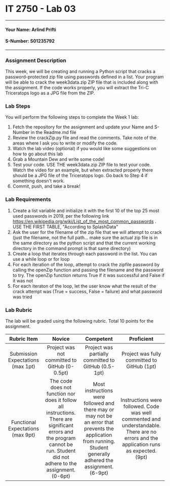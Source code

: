# IT 2750 - Lab 03
___
#### Your Name: Arlind Prifti
#### S-Number: S01235792
___
### Assignment Description
This week, we will be creating and running a Python script that cracks a password-protected zip file using passwords defined in a list. Your program will be able to crack the week3data.zip ZIP file that is included along with the assignment. If the code works properly, you will extract the Tri-C Triceratops logo as a JPG file from the ZIP.
### Lab Steps
You will perform the following steps to complete the Week 1 lab:
1. Fetch the repository for the assignment and update your Name and S-Number in the Readme.md file
2. Review the crackZip.py file and read the comments. Take note of the areas where I ask you to write or modify the code.
3. Watch the lab video (optional) if you would like some suggestions on how to go about this lab
4. Grab a Mountain Dew and write some code!
5. Test your code. USE THE week3data.zip ZIP file to test your code. Watch the video for an example, but when extracted properly there should be a JPG file of the Triceratops logo. Go back to Step 4 if something doesn't work.
6. Commit, push, and take a break!
### Lab Requirements
1. Create a list variable and initialize it with the first 10 of the top 25 most used passwords in 2019, per the following link https://en.wikipedia.org/wiki/List_of_the_most_common_passwords . USE THE FIRST TABLE, "According to SplashData"
2. Ask the user for the filename of the zip file that we will attempt to crack (just the filename, not the full path... make sure the actual zip file is in the same directory as the python script and that the current working directory in the command prompt is that same directory)
3. Create a loop that iterates through each password in the list. You can use a while loop or for loop
4. For each iteration of the loop, attempt to crack the zipfile password by calling the openZip function and passing the filename and the password to try. The openZip function returns True if it was successful and False if it was not
5. For each iteraton of the loop, let the user know what the result of the crack attempt was (True = success, False = failure) and what password was tried
### Lab Rubric
The lab will be graded using the following rubric. Total 10 points for the assignment.

| Rubric Item | Novice | Competent | Proficient |
|:---------------------------------:|:-----------------------------------------------------------------------------------------------------------------------------------------------------------------------------:|:------------------------------------------------------------------------------------------------------------------------------------------------------------------:|:---------------------------------------------------------------------------------------------------------------------------------------:|
| Submission Expectations (max 1pt) | Project was not committed to GitHub  (0-0.5pt) | Project was partially committed to GitHub (0.5-1pt) | Project was fully committed to GitHub (1pt) |
| Functional Expectations (max 9pt) | The code does not function nor does it follow all instructions. There are significant errors and the program cannot be run. Student did not adhere to the assignment. (0-6pt) | Most instructions were followed and there may or may not be an error that prevents the application from running. Student generally adhered the assignment. (6-9pt) | Instructions were followed. Code was well commented and understandable. There are no errors and the application runs as expected. (9pt) |
